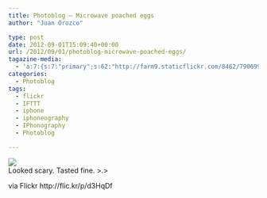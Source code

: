 ```yaml
---
title: Photoblog – Microwave poached eggs
author: "Juan Orozco" 

type: post
date: 2012-09-01T15:09:40+00:00
url: /2012/09/01/photoblog-microwave-poached-eggs/
tagazine-media:
  - 'a:7:{s:7:"primary";s:62:"http://farm9.staticflickr.com/8462/7906996696_abc98f9f08_b.jpg";s:6:"images";a:1:{s:62:"http://farm9.staticflickr.com/8462/7906996696_abc98f9f08_b.jpg";a:6:{s:8:"file_url";s:62:"http://farm9.staticflickr.com/8462/7906996696_abc98f9f08_b.jpg";s:5:"width";i:765;s:6:"height";i:1024;s:4:"type";s:5:"image";s:4:"area";i:783360;s:9:"file_path";s:0:"";}}s:6:"videos";a:0:{}s:11:"image_count";i:1;s:6:"author";s:7:"8033531";s:7:"blog_id";s:8:"17975075";s:9:"mod_stamp";s:19:"2012-09-01 16:09:40";}'
categories:
  - Photoblog
tags:
  - flickr
  - IFTTT
  - iphone
  - iphoneography
  - IPhonography
  - Photoblog

---
```

<img src='https://i1.wp.com/farm9.staticflickr.com/8462/7906996696_abc98f9f08_b.jpg?w=580' style='max-width:600px;' data-recalc-dims="1" />

<div>
  Looked scary. Tasted fine. >.></p> 
  
  <p>
    via Flickr http://flic.kr/p/d3HqDf
  </p>
</div>